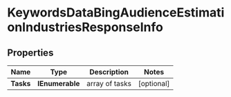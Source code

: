 # KeywordsDataBingAudienceEstimationIndustriesResponseInfo


## Properties

| Name | Type | Description | Notes |
|------------ | ------------- | ------------- | -------------|
**Tasks** | **IEnumerable<KeywordsDataBingAudienceEstimationIndustriesTaskInfo>** | array of tasks |[optional]|